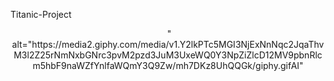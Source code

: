 Titanic-Project


<p align="center">
  <img />
 " alt="https://media2.giphy.com/media/v1.Y2lkPTc5MGI3NjExNnNqc2JqaThvM3l2Z25rNmNxbGNrc3pvM2pzd3JuM3UxeWQ0Y3NpZiZlcD12MV9pbnRlcm5hbF9naWZfYnlfaWQmY3Q9Zw/mh7DKz8UhQQGk/giphy.gifAI" 
</p>
